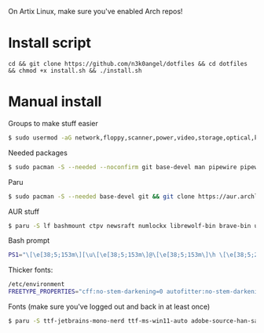 On Artix Linux, make sure you've enabled Arch repos!

# Install script
```
cd && git clone https://github.com/n3k0angel/dotfiles && cd dotfiles && chmod +x install.sh && ./install.sh
```

# Manual install
Groups to make stuff easier
```sh
$ sudo usermod -aG network,floppy,scanner,power,video,storage,optical,kvm,input,disk,audio $USER
```

Needed packages
```sh
$ sudo pacman -S --needed --noconfirm git base-devel man pipewire pipewire-pulse wireplumber neovim mpv hdparm bat powertop keepassxc feh fzf btop udisks2 dunst acpi brightnessctl slock pcmanfm-gtk3 xsel xdg-user-dirs chafa ffmpegthumbnailer
```

Paru
```sh
$ sudo pacman -S --needed base-devel git && git clone https://aur.archlinux.org/paru-bin.git && cd paru-bin && makepkg -si && paru --gendb && cd .. && sudo rm -rv paru-bin
```

AUR stuff
```sh
$ paru -S lf bashmount ctpv newsraft numlockx librewolf-bin brave-bin ungoogled-chromium-bin compfy invidtui-bin gpg-tui
```

Bash prompt
```sh
PS1="\[\e[38;5;153m\][\u\[\e[38;5;153m\]@\[\e[38;5;153m\]\h \[\e[38;5;214m\]\w\[\e[38;5;153m\]]\[\033[0m\]$ "
```

Thicker fonts:
```sh
/etc/environment
FREETYPE_PROPERTIES="cff:no-stem-darkening=0 autofitter:no-stem-darkening=0"
```

Fonts (make sure you've logged out and back in at least once)
```sh
$ paru -S ttf-jetbrains-mono-nerd ttf-ms-win11-auto adobe-source-han-sans-otc-fonts adobe-source-han-serif-otc-fonts noto-fonts noto-fonts-emoji && paru -Rns gnu-free-fonts
```
